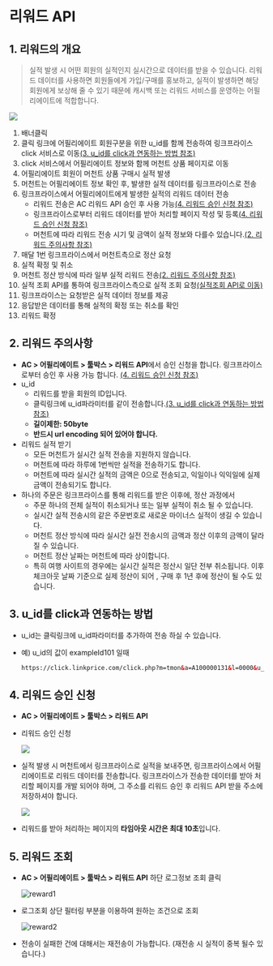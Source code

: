 # 리워드 API

## 1. 리워드의 개요

> 실적 발생 시 어떤 회원의 실적인지 실시간으로 데이터를 받을 수 있습니다.
> 리워드 데이터를 사용하면 회원들에게 가입/구매를 홍보하고, 실적이 발생하면 해당 회원에게 보상해 줄 수 있기 때문에 캐시백 또는 리워드 서비스를 운영하는 어필리에이트에 적합합니다.

![](https://raw.githubusercontent.com/linkprice/AffiliateSetup/master/reward_diagram.png)



1. 배너클릭
2. 클릭 링크에 어필리에이트 회원구분을 위한 u_id를 함께 전송하여 링크프라이스 click 서비스로 이동[(3. u_id를 click과 연동하는 방법 참조)](#uid)
3. click 서비스에서 어필리에이트 정보와 함께 머천트 상품 페이지로 이동
4. 어필리에이트 회원이 머천트 상품 구매시 실적 발생
5. 머천트는 어필리에이트 정보 확인 후, 발생한 실적 데이터를 링크프라이스로 전송
6. <a name="#ref_1-6">링크프라이스에서 어필리에이트에게 발생한 실적의 리워드 데이터 전송</a>
   * 리워드 전송은 AC 리워드 API 승인 후 사용 가능[(4. 리워드 승인 신청 참조)](#rewardJoin)
   * 링크프라이스로부터 리워드 데이터를 받아 처리할 페이지 작성 및 등록[(4. 리워드 승인 신청 참조)](#rewardJoin)
   * 머천트에 따라 리워드 전송 시기 및 금액이 실적 정보와 다를수 있습니다.[(2. 리워드 주의사항 참조)](#warning)
7. 매달 1번 링크프라이스에서 머천트측으로 정산 요청
8. 실적 확정 및 취소
9. <a name="#ref_1-9">머천트 정산 방식에 따라 일부 실적 리워드 전송</a>[(2. 리워드 주의사항 참조)](#warning)
10. 실적 조회 API를 통하여 링크프라이스측으로 실적 조회 요청[(실적조회 API로 이동)](https://github.com/linkprice/AffiliateSetup/blob/master/docs/%EC%8B%A4%EC%A0%81_%EC%A1%B0%ED%9A%8C_%EC%98%A4%ED%94%88_API_v1.6.md)
11. <a name="#ref_1-11">링크프라이스는 요청받은 실적 데이터 정보를 제공</a>
12. 응답받은 데이터를 통해 실적의 확정 또는 취소를 확인
13. 리워드 확정



## 2. <a name="warning">리워드 주의사항</a>

- **AC > 어필리에이트 > 툴박스 > 리워드 API**에서 승인 신청을 합니다. 링크프라이스로부터 승인 후 사용 가능 합니다.
    [(4. 리워드 승인 신청 참조)](#rewardJoin)
- u_id
    - 리워드를 받을 회원의 ID입니다.
    - 클릭링크에 u_id파라미터를 같이 전송합니다.[(3. u_id를 click과 연동하는 방법 참조)](#uid)
    - **길이제한: 50byte**
    - **반드시 url encoding 되어 있어야 합니다.**
- 리워드 실적 받기
    - 모든 머천트가 실시간 실적 전송을 지원하지 않습니다.
    - 머천트에 따라 하루에 1번씩만 실적을 전송하기도 합니다.
    - 머천트에 따라 실시간 실적의 금액은 0으로 전송되고, 익일이나 익익일에 실제 금액이 전송되기도 합니다.
- 하나의 주문은 링크프라이스를 통해 리워드를 받은 이후에, 정산 과정에서 
    - 주문 하나의 전체 실적이 취소되거나 또는 일부 실적이 취소 될 수 있습니다.
    - 실시간 실적 전송시의 같은 주문번호로 새로운 마이너스 실적이 생길 수 있습니다.
    - 머천트 정산 방식에 따라 실시간 실전 전송시의 금액과 정산 이후의 금액이 달라질 수 있습니다.
    - 머천트 정산 날짜는 머천트에 따라 상이합니다.
    - 특히 여행 사이트의 경우에는 실시간 실적은 정산시 일단 전부 취소됩니다. 이후 체크아웃 날짜 기준으로 실제 정산이 되어 , 구매 후 1년 후에 정산이 될 수도 있습니다.



## 3. <a name="uid">u_id를 click과 연동하는 방법</a>

- u_id는 클릭링크에 u_id파라미터를 추가하여 전송 하실 수 있습니다.

- 예) u_id의 값이 exampleId101 일때

    ```html
    https://click.linkprice.com/click.php?m=tmon&a=A100000131&l=0000&u_id=exampleId101
    ```



## 4. <a name="rewardJoin">리워드 승인 신청</a>

- **AC > 어필리에이트 > 툴박스 > 리워드 API** 

- 리워드 승인 신청

    ![](https://raw.githubusercontent.com/linkprice/AffiliateSetup/master/reward_request.png)

- 실적 발생 시 머천트에서 링크프라이스로 실적을 보내주면, 링크프라이스에서 어필리에이트로 리워드 데이터를 전송합니다. 링크프라이스가 전송한 데이터를 받아 처리할 페이지를 개발 되어야 하며, 그 주소를 리워드 승인 후 리워드 API 받을 주소에 저장하셔야 합니다.

    ![](https://raw.githubusercontent.com/linkprice/AffiliateSetup/master/reward_url.png)

- 리워드를 받아 처리하는 페이지의 **타임아웃 시간은 최대 10초**입니다.



## 5. 리워드 조회

- **AC > 어필리에이트 > 툴박스 > 리워드 API** 하단 로그정보 조회 클릭

    ![reward1](https://raw.githubusercontent.com/linkprice/AffiliateSetup/master/reward1.png)

- 로그조회 상단 필터링 부분을 이용하여 원하는 조건으로 조회

    ![reward2](https://raw.githubusercontent.com/linkprice/AffiliateSetup/master/reward2.png)

- 전송이 실패한 건에 대해서는 재전송이 가능합니다.
    (재전송 시 실적이 중복 될수 있습니다.)
